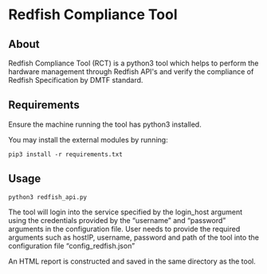 # Redfish Compliance Tool

## About
Redfish Compliance Tool (RCT) is a python3 tool which helps to perform the hardware management through Redfish API's and verify the compliance of Redfish Specification by DMTF standard.

## Requirements
Ensure the machine running the tool has python3 installed.

You may install the external modules by running:

`pip3 install -r requirements.txt`

## Usage

`python3 redfish_api.py`

The tool will login into the service specified by the login_host argument using the credentials provided by the “username” and “password” arguments in the configuration file. User needs to provide the required arguments such as hostIP, username, password and path of the tool into the configuration file “config_redfish.json”

An HTML report is constructed and saved in the same directory as the tool.




